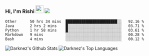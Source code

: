### Hi, I'm Rishi <img src="https://media.giphy.com/media/hvRJCLFzcasrR4ia7z/giphy.gif" width="25px" />  <img src="https://img.shields.io/badge/Data Scienctist-Python-blue?style=flat-square" />
<!--START_SECTION:waka-->
```text
Other      50 hrs 34 mins  ███████████████████████░░   92.16 % 
Java       2 hrs 2 mins    █░░░░░░░░░░░░░░░░░░░░░░░░   03.71 % 
Python     1 hr 58 mins    █░░░░░░░░░░░░░░░░░░░░░░░░   03.61 % 
Markdown   9 mins          ░░░░░░░░░░░░░░░░░░░░░░░░░   00.28 % 
Bash       4 mins          ░░░░░░░░░░░░░░░░░░░░░░░░░   00.12 % 
```
<!--END_SECTION:waka-->
<img alt="Darknez's Github Stats" src="https://github-readme-stats.vercel.app/api?username=Darknez07&show_icons=true&count_private=true&theme=dark" />
<img alt="Darknez's Top Languages" src="https://github-readme-stats.vercel.app/api/top-langs/?username=Darknez07&langs_count=5&theme=tokyonight" />
